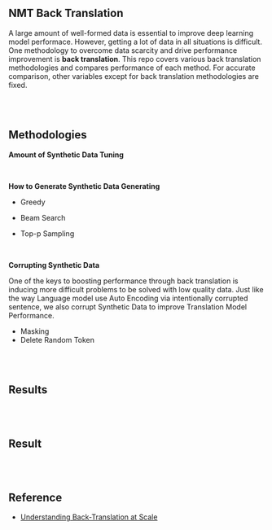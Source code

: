 ## NMT Back Translation

A large amount of well-formed data is essential to improve deep learning model performace. 
However, getting a lot of data in all situations is difficult.
One methodology to overcome data scarcity and drive performance improvement is **back translation**.
This repo covers various back translation methodologies and compares performance of each method.
For accurate comparison, other variables except for back translation methodologies are fixed.

<br>
<br>

## Methodologies

**Amount of Synthetic Data Tuning**


<br>

**How to Generate Synthetic Data Generating**

* Greedy

* Beam Search

* Top-p Sampling

<br>

**Corrupting Synthetic Data**

One of the keys to boosting performance through back translation is inducing more difficult problems to be solved with low quality data.
Just like the way Language model use Auto Encoding via intentionally corrupted sentence, we also corrupt Synthetic Data to improve Translation Model Performance.

* Masking
* Delete Random Token


<br>
<br>

## Results

<br>
<br>

## Result

<br>
<br>

## Reference
* [Understanding Back-Translation at Scale](https://arxiv.org/abs/1808.09381)
